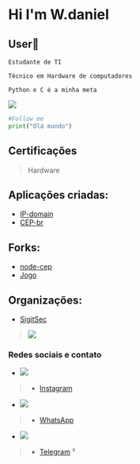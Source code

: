 <h1 aling="center">Hi I'm W.daniel</h1>
<p align="center">
  
</p>

## User:checkered_flag:

```Estudante de TI```

```Técnico em Hardware de computadores```

```Python e C é a minha meta ```


<img src = "https://img.shields.io/badge/Python-3776AB?style=for-the-badge&logo=python&logoColor=white"/>

``` python
#Follow me
print("Olá mundo")
```

<h2 aling = "center"> Certificações </h2>

> Hardware


## Aplicações criadas:
- [IP-domain](https://github.com/danieldev-usr/dan-ip)
- [CEP-br](https://github.com/danieldev-usr/cep-br)

## Forks:
- [node-cep](https://github.com/danieldev-usr/node-cep)
- [Jogo](https://github.com/danieldev-usr/jogo)

## Organizações:
- [SigitSec](https://github.com/orgs/SigitSec/)
 
> <img src = "https://github-readme-stats.vercel.app/api?username=danieldev-usr"/>


### Redes sociais e contato
* <img src = "https://img.shields.io/badge/Instagram-E4405F?style=for-the-badge&logo=instagram&logoColor=white"/>
> - [Instagram](Instagram.com/metalheadkkkk)

* <img src = "https://img.shields.io/badge/WhatsApp-25D366?style=for-the-badge&logo=whatsapp&logoColor=white"/>
> - [WhatsApp](wa.me/5533999218359)

* <img src = "https://img.shields.io/badge/Telegram-2CA5E0?style=for-the-badge&logo=telegram&logoColor=white"/>
> - [Telegram](https://t.me/BaalZevuv6)
⁵

